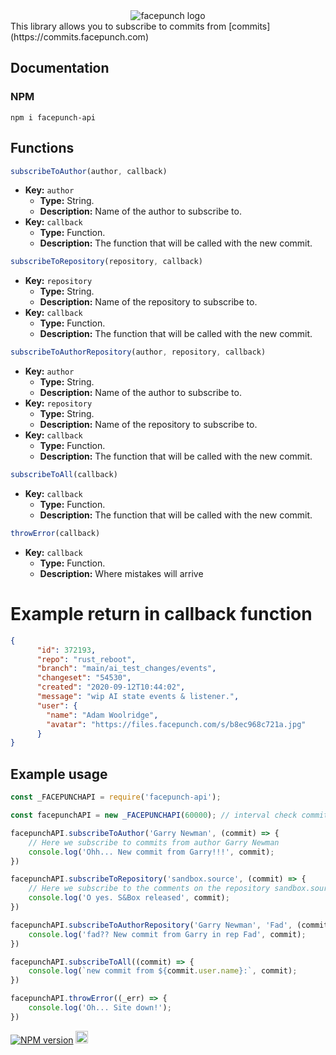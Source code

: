 <div style="text-align: center;"><img src="https://commits.facepunch.com/logo.svg" alt="facepunch logo"></div>
This library allows you to subscribe to commits from [commits](https://commits.facepunch.com)

## Documentation

### NPM
```
npm i facepunch-api
```

## Functions
```js
subscribeToAuthor(author, callback)
```
* **Key:** `author`
	* **Type:** String.
	* **Description:** Name of the author to subscribe to.
* **Key:** `callback`
	* **Type:** Function.
	* **Description:** The function that will be called with the new commit.

```js
subscribeToRepository(repository, callback)
```
* **Key:** `repository`
	* **Type:** String.
	* **Description:** Name of the repository to subscribe to.
* **Key:** `callback`
	* **Type:** Function.
	* **Description:** The function that will be called with the new commit.

```js
subscribeToAuthorRepository(author, repository, callback)
```
* **Key:** `author`
	* **Type:** String.
	* **Description:** Name of the author to subscribe to.
* **Key:** `repository`
	* **Type:** String.
	* **Description:** Name of the repository to subscribe to.
* **Key:** `callback`
	* **Type:** Function.
	* **Description:** The function that will be called with the new commit.

```js
subscribeToAll(callback)
```
* **Key:** `callback`
	* **Type:** Function.
	* **Description:** The function that will be called with the new commit.

```js
throwError(callback)
```
* **Key:** `callback`
	* **Type:** Function.
    * **Description:** Where mistakes will arrive


# Example return in callback function
```json
{
      "id": 372193,
      "repo": "rust_reboot",
      "branch": "main/ai_test_changes/events",
      "changeset": "54530",
      "created": "2020-09-12T10:44:02",
      "message": "wip AI state events & listener.",
      "user": {
        "name": "Adam Woolridge",
        "avatar": "https://files.facepunch.com/s/b8ec968c721a.jpg"
      }
}
```

## Example usage
```js
const _FACEPUNCHAPI = require('facepunch-api');

const facepunchAPI = new _FACEPUNCHAPI(60000); // interval check commits in ms

facepunchAPI.subscribeToAuthor('Garry Newman', (commit) => {
	// Here we subscribe to commits from author Garry Newman
	console.log('Ohh... New commit from Garry!!!', commit);
})

facepunchAPI.subscribeToRepository('sandbox.source', (commit) => {
	// Here we subscribe to the comments on the repository sandbox.source
	console.log('O yes. S&Box released', commit);
})

facepunchAPI.subscribeToAuthorRepository('Garry Newman', 'Fad', (commit) => {
	console.log('fad?? New commit from Garry in rep Fad', commit);
})

facepunchAPI.subscribeToAll((commit) => {
	console.log(`new commit from ${commit.user.name}:`, commit);
})

facepunchAPI.throwError((_err) => {
	console.log('Oh... Site down!');
})
```
<a href="https://www.npmjs.com/package/facepunch-api"><img src="https://img.shields.io/npm/v/facepunch-api.svg?style=flat-square" alt="NPM version"></a>
<a href="https://vk.com/ghost1337gg"><img src="https://brand.vkforms.ru/static/media/logo_color_154.08f6e176.svg" height=20></a>
